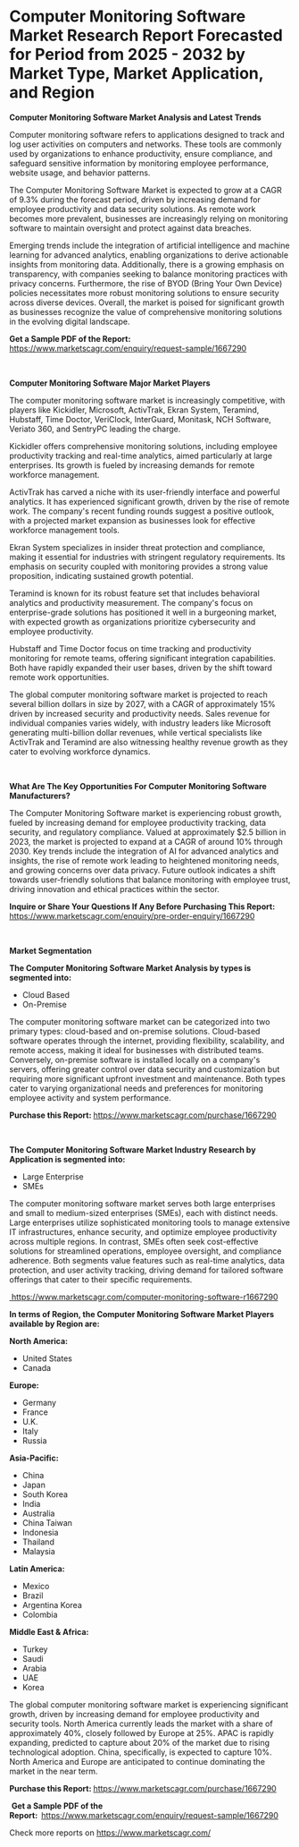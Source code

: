 <p><h1>Computer Monitoring Software Market Research Report Forecasted for Period from 2025 -  2032 by Market Type, Market Application, and Region</h1></p><p><strong>Computer Monitoring Software Market Analysis and Latest Trends</strong></p>
<p><p>Computer monitoring software refers to applications designed to track and log user activities on computers and networks. These tools are commonly used by organizations to enhance productivity, ensure compliance, and safeguard sensitive information by monitoring employee performance, website usage, and behavior patterns. </p><p>The Computer Monitoring Software Market is expected to grow at a CAGR of 9.3% during the forecast period, driven by increasing demand for employee productivity and data security solutions. As remote work becomes more prevalent, businesses are increasingly relying on monitoring software to maintain oversight and protect against data breaches. </p><p>Emerging trends include the integration of artificial intelligence and machine learning for advanced analytics, enabling organizations to derive actionable insights from monitoring data. Additionally, there is a growing emphasis on transparency, with companies seeking to balance monitoring practices with privacy concerns. Furthermore, the rise of BYOD (Bring Your Own Device) policies necessitates more robust monitoring solutions to ensure security across diverse devices. Overall, the market is poised for significant growth as businesses recognize the value of comprehensive monitoring solutions in the evolving digital landscape.</p></p>
<p><strong>Get a Sample PDF of the Report:&nbsp;</strong> <a href="https://www.marketscagr.com/enquiry/request-sample/1667290?utm_campaign=3216&utm_medium=2&utm_source=Github&utm_content=ia&utm_term=09032025&utm_id=computer-monitoring-software">https://www.marketscagr.com/enquiry/request-sample/1667290</a></p>
<p>&nbsp;</p>
<p><strong>Computer Monitoring Software Major Market Players</strong></p>
<p><p>The computer monitoring software market is increasingly competitive, with players like Kickidler, Microsoft, ActivTrak, Ekran System, Teramind, Hubstaff, Time Doctor, VeriClock, InterGuard, Monitask, NCH Software, Veriato 360, and SentryPC leading the charge. </p><p>Kickidler offers comprehensive monitoring solutions, including employee productivity tracking and real-time analytics, aimed particularly at large enterprises. Its growth is fueled by increasing demands for remote workforce management. </p><p>ActivTrak has carved a niche with its user-friendly interface and powerful analytics. It has experienced significant growth, driven by the rise of remote work. The company's recent funding rounds suggest a positive outlook, with a projected market expansion as businesses look for effective workforce management tools.</p><p>Ekran System specializes in insider threat protection and compliance, making it essential for industries with stringent regulatory requirements. Its emphasis on security coupled with monitoring provides a strong value proposition, indicating sustained growth potential.</p><p>Teramind is known for its robust feature set that includes behavioral analytics and productivity measurement. The company's focus on enterprise-grade solutions has positioned it well in a burgeoning market, with expected growth as organizations prioritize cybersecurity and employee productivity.</p><p>Hubstaff and Time Doctor focus on time tracking and productivity monitoring for remote teams, offering significant integration capabilities. Both have rapidly expanded their user bases, driven by the shift toward remote work opportunities.</p><p>The global computer monitoring software market is projected to reach several billion dollars in size by 2027, with a CAGR of approximately 15% driven by increased security and productivity needs. Sales revenue for individual companies varies widely, with industry leaders like Microsoft generating multi-billion dollar revenues, while vertical specialists like ActivTrak and Teramind are also witnessing healthy revenue growth as they cater to evolving workforce dynamics.</p></p>
<p>&nbsp;</p>
<p><strong>What Are The Key Opportunities For Computer Monitoring Software Manufacturers?</strong></p>
<p><p>The Computer Monitoring Software market is experiencing robust growth, fueled by increasing demand for employee productivity tracking, data security, and regulatory compliance. Valued at approximately $2.5 billion in 2023, the market is projected to expand at a CAGR of around 10% through 2030. Key trends include the integration of AI for advanced analytics and insights, the rise of remote work leading to heightened monitoring needs, and growing concerns over data privacy. Future outlook indicates a shift towards user-friendly solutions that balance monitoring with employee trust, driving innovation and ethical practices within the sector.</p></p>
<p><strong>Inquire or Share Your Questions If Any Before Purchasing This Report:</strong> <a href="https://www.marketscagr.com/enquiry/pre-order-enquiry/1667290?utm_campaign=3216&utm_medium=2&utm_source=Github&utm_content=ia&utm_term=09032025&utm_id=computer-monitoring-software">https://www.marketscagr.com/enquiry/pre-order-enquiry/1667290</a></p>
<p>&nbsp;</p>
<p><strong>Market Segmentation</strong></p>
<p><strong>The Computer Monitoring Software Market Analysis by types is segmented into:</strong></p>
<p><ul><li>Cloud Based</li><li>On-Premise</li></ul></p>
<p><p>The computer monitoring software market can be categorized into two primary types: cloud-based and on-premise solutions. Cloud-based software operates through the internet, providing flexibility, scalability, and remote access, making it ideal for businesses with distributed teams. Conversely, on-premise software is installed locally on a company's servers, offering greater control over data security and customization but requiring more significant upfront investment and maintenance. Both types cater to varying organizational needs and preferences for monitoring employee activity and system performance.</p></p>
<p><strong>Purchase this Report:&nbsp;</strong><a href="https://www.marketscagr.com/purchase/1667290?utm_campaign=3216&utm_medium=2&utm_source=Github&utm_content=ia&utm_term=09032025&utm_id=computer-monitoring-software">https://www.marketscagr.com/purchase/1667290</a></p>
<p>&nbsp;</p>
<p><strong>The Computer Monitoring Software Market Industry Research by Application is segmented into:</strong></p>
<p><ul><li>Large Enterprise</li><li>SMEs</li></ul></p>
<p><p>The computer monitoring software market serves both large enterprises and small to medium-sized enterprises (SMEs), each with distinct needs. Large enterprises utilize sophisticated monitoring tools to manage extensive IT infrastructures, enhance security, and optimize employee productivity across multiple regions. In contrast, SMEs often seek cost-effective solutions for streamlined operations, employee oversight, and compliance adherence. Both segments value features such as real-time analytics, data protection, and user activity tracking, driving demand for tailored software offerings that cater to their specific requirements.</p></p>
<p><a href="https://www.marketscagr.com/computer-monitoring-software-r1667290?utm_campaign=3216&utm_medium=2&utm_source=Github&utm_content=ia&utm_term=09032025&utm_id=computer-monitoring-software">&nbsp;https://www.marketscagr.com/computer-monitoring-software-r1667290</a></p>
<p><strong>In terms of Region, the Computer Monitoring Software Market Players available by Region are:</strong></p>
<p>
    <p> <strong> North America: </strong>
        <ul>
            <li>United States</li>
            <li>Canada</li>
        </ul>
        </p> 
    <p> <strong> Europe: </strong>
        <ul>
            <li>Germany</li>
            <li>France</li>
            <li>U.K.</li>
            <li>Italy</li>
            <li>Russia</li>
        </ul>
        </p> 
    <p> <strong> Asia-Pacific: </strong>
        <ul>
            <li>China</li>
            <li>Japan</li>
            <li>South Korea</li>
            <li>India</li>
            <li>Australia</li>
            <li>China Taiwan</li>
            <li>Indonesia</li>
            <li>Thailand</li>
            <li>Malaysia</li>
        </ul>
        </p> 
    <p> <strong> Latin America: </strong>
        <ul>
            <li>Mexico</li>
            <li>Brazil</li>
            <li>Argentina Korea</li>
            <li>Colombia</li>
        </ul>
        </p> 
    <p> <strong> Middle East & Africa: </strong>
        <ul>
            <li>Turkey</li>
            <li>Saudi</li>
            <li>Arabia</li>
            <li>UAE</li>
            <li>Korea</li>
        </ul>
    </p>
    </p>
<p><p>The global computer monitoring software market is experiencing significant growth, driven by increasing demand for employee productivity and security tools. North America currently leads the market with a share of approximately 40%, closely followed by Europe at 25%. APAC is rapidly expanding, predicted to capture about 20% of the market due to rising technological adoption. China, specifically, is expected to capture 10%. North America and Europe are anticipated to continue dominating the market in the near term.</p></p>
<p><strong>Purchase this Report: </strong><a href="https://www.marketscagr.com/purchase/1667290?utm_campaign=3216&utm_medium=2&utm_source=Github&utm_content=ia&utm_term=09032025&utm_id=computer-monitoring-software">https://www.marketscagr.com/purchase/1667290</a></p>
<p>&nbsp;<strong>Get a Sample PDF of the Report:&nbsp;&nbsp;</strong><a href="https://www.marketscagr.com/enquiry/request-sample/1667290?utm_campaign=3216&utm_medium=2&utm_source=Github&utm_content=ia&utm_term=09032025&utm_id=computer-monitoring-software">https://www.marketscagr.com/enquiry/request-sample/1667290</a></p>
<p><strong></strong></p>
<p>Check more reports on <a href="https://www.marketscagr.com/?utm_campaign=3216&utm_medium=2&utm_source=Github&utm_content=ia&utm_term=09032025&utm_id=computer-monitoring-software">https://www.marketscagr.com/</a></p>